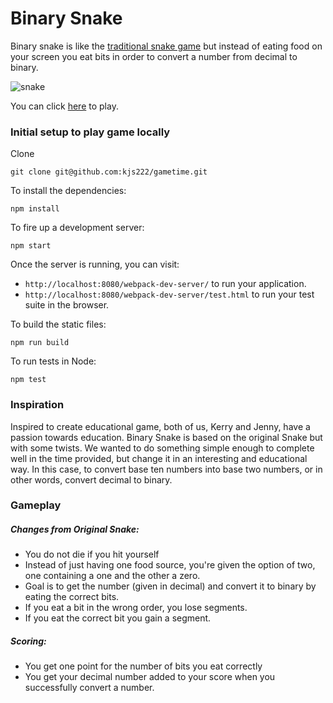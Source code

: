 # Binary Snake
Binary snake is like the [traditional snake game](https://en.wikipedia.org/wiki/Snake_%28video_game%29) but instead of eating food on your screen you eat bits in order to convert a number from decimal to binary.

![snake](http://g.recordit.co/aA9yqHeTEP.gif)

You can click [here](https://kjs222.github.io/gametime/) to play.

### Initial setup to play game locally

Clone
```
git clone git@github.com:kjs222/gametime.git
```
To install the dependencies:

```
npm install
```

To fire up a development server:

```
npm start
```

Once the server is running, you can visit:

* `http://localhost:8080/webpack-dev-server/` to run your application.
* `http://localhost:8080/webpack-dev-server/test.html` to run your test suite in the browser.

To build the static files:

```
npm run build
```

To run tests in Node:

```
npm test
```

### Inspiration
  Inspired to create educational game, both of us, Kerry and Jenny, have a passion towards education. Binary Snake is based on the original Snake but with some twists. We wanted to do something simple enough to complete well in the time provided, but change it in an interesting and educational way. In this case, to convert base ten numbers into base two numbers, or in other words, convert decimal to binary.

### Gameplay
##### Changes from Original Snake:
  * You do not die if you hit yourself
  * Instead of just having one food source, you're given the option of two, one containing a one and the other a zero.
  * Goal is to get the number (given in decimal) and convert it to binary by eating the correct bits.
  * If you eat a bit in the wrong order, you lose segments.
  * If you eat the correct bit you gain a segment.

##### Scoring:
  * You get one point for the number of bits you eat correctly
  * You get your decimal number added to your score when you successfully convert a number.
